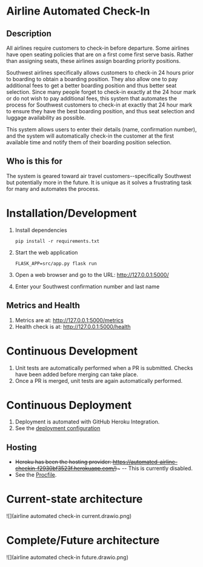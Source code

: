 # Airline Automated Check-In


## Description

All airlines require customers to check-in before departure.  Some airlines have open seating policies that are on a first come first serve basis.  Rather than assigning seats, these airlines assign boarding priority positions.

Southwest airlines specifically allows customers to check-in 24 hours prior to boarding to obtain a boarding position.  They also allow one to pay additional fees to get a better boarding position and thus better seat selection.  Since many people forget to check-in exactly at the 24 hour mark or do not wish to pay additional fees, this system that automates the process for Southwest customers to check-in at exactly that 24 hour mark to ensure they have the best boarding position, and thus seat selection and luggage availability as possible.

This system allows users to enter their details (name, confirmation number), and the system will automatically check-in the customer at the first available time and notify them of their boarding position selection.

## Who is this for
The system is geared toward air travel customers--specifically Southwest but potentially more in the future.  It is unique as it solves a frustrating task for many and automates the process.

# Installation/Development
1. Install dependencies

   ```shell
   pip install -r requirements.txt
   ```

1. Start the web application

   ```shell
   FLASK_APP=src/app.py flask run
   ```
1. Open a web browser and go to the URL: http://127.0.0.1:5000/
1. Enter your Southwest confirmation number and last name

## Metrics and Health
1. Metrics are at: http://127.0.0.1:5000/metrics
1. Health check is at: http://127.0.0.1:5000/health

# Continuous Development
1. Unit tests are automatically performed when a PR is submitted.  Checks have been added before merging can take place.
1. Once a PR is merged, unit tests are again automatically performed.

# Continuous Deployment
1. Deployment is automated with GitHub Heroku Integration.
2. See the [deployment configuration](https://github.com/paulboschert/automated-airline-checkin/blob/master/.github/workflows/main.yml)

## Hosting
 * ~~Heroku has been the hosting provider: https://automated-airline-checkin-f2930bf3523f.herokuapp.com/)~~~ -- This is currently disabled.
 * See the [Procfile](https://github.com/paulboschert/automated-airline-checkin/blob/master/Procfile).  

# Current-state architecture
![](airline automated check-in current.drawio.png)

# Complete/Future architecture
![](airline automated check-in future.drawio.png)



